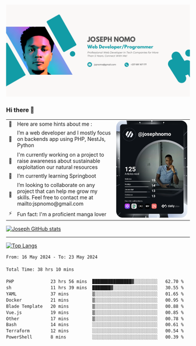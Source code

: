 ![Banner of my profile!](/Joseph_NOMO_NEW.png "Banner")

### Hi there 👋

<!--- | --  | 👋  | Here are some hints about me :                                                                                                 | <td rowspan=6><img src="/devcard.svg" width="400" alt="Joseph NOMO's Dev Card"/></td> |
| --- | --- | ------------------------------------------------------------------------------------------------------------------------------ | ------------------------------------------------------------------------------------- |
| --  | 🔭  | I’m a web developer and I mostly focus on backends app using PHP, NestJs, Python                                               |
| --  | 🦁  | I'm currently working on a project to raise awareness about sustainable exploitation our natural resources                     |
| --  | 🌱  | I’m currently learning Springboot                                                                                              |
| --  | 👯  | I’m looking to collaborate on any project that can help me grow my skills. Feel free to contact me at mailto:jspnomo@gmail.com |
| --  | ⚡  | Fun fact: I'm a proficient manga lover                                                                                         |
--->

<table>
    <tr>
        <td width="1%">👋</td>
        <td width="55%">Here are some hints about me :</td>
        <td rowspan=6 width="44%"><img src="/devcard.svg" width="400" alt="Joseph NOMO's Dev Card"/></td>
    </tr>
    <tr>
        <td>🔭</td>
        <td>I’m a web developer and I mostly focus on backends app using PHP, NestJs, Python</td>
    </tr>
    <tr>
        <td>🦁</td>
        <td>I'm currently working on a project to raise awareness about sustainable exploitation our natural resources</td>
    </tr>
    <tr>
        <td>🌱</td>
        <td>I’m currently learning Springboot</td>
    </tr>
    <tr>
        <td>👯</td>
        <td>I’m looking to collaborate on any project that can help me grow my skills. Feel free to contact me at mailto:jspnomo@gmail.com</td>
    </tr>
    <tr>
        <td>⚡</td>
        <td>Fun fact: I'm a proficient manga lover</td>
    </tr>

</table>

[![Joseph GitHub stats](https://github-readme-stats-seven-sigma-53.vercel.app/api?username=Jspascal)](https://github.com/Jspascal/github-readme-stats)

---

[![Top Langs](https://github-readme-stats-seven-sigma-53.vercel.app/api/top-langs/?username=Jspascal&layout=compact)](https://github.com/Jspascal/github-readme-stats)

<!--START_SECTION:waka-->

```txt
From: 16 May 2024 - To: 23 May 2024

Total Time: 38 hrs 10 mins

PHP              23 hrs 56 mins  ███████████████▓░░░░░░░░░   62.70 %
sh               11 hrs 39 mins  ███████▓░░░░░░░░░░░░░░░░░   30.55 %
YAML             37 mins         ▒░░░░░░░░░░░░░░░░░░░░░░░░   01.65 %
Docker           21 mins         ▒░░░░░░░░░░░░░░░░░░░░░░░░   00.95 %
Blade Template   20 mins         ▒░░░░░░░░░░░░░░░░░░░░░░░░   00.88 %
Vue.js           19 mins         ▒░░░░░░░░░░░░░░░░░░░░░░░░   00.85 %
Other            17 mins         ▒░░░░░░░░░░░░░░░░░░░░░░░░   00.78 %
Bash             14 mins         ░░░░░░░░░░░░░░░░░░░░░░░░░   00.61 %
Terraform        12 mins         ░░░░░░░░░░░░░░░░░░░░░░░░░   00.54 %
PowerShell       8 mins          ░░░░░░░░░░░░░░░░░░░░░░░░░   00.39 %
```

<!--END_SECTION:waka-->
